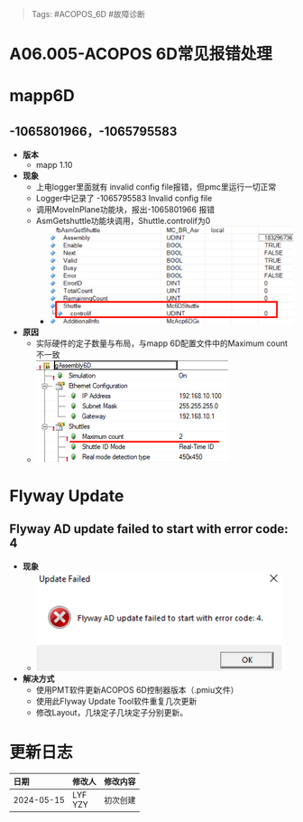 > Tags: #ACOPOS_6D #故障诊断

# A06.005-ACOPOS 6D常见报错处理

# mapp6D

## -1065801966，-1065795583

- **版本**
    - mapp 1.10
- **现象**
    - 上电logger里面就有 invalid config file报错，但pmc里运行一切正常
    - Logger中记录了 -1065795583 Invalid config file
    - 调用MoveInPlane功能块，报出-1065801966 报错
    - AsmGetshuttle功能块调用，Shuttle.controlif为0
        - ![](FILES/005ACOPOS%206D常见报错处理/image-20240515230847600.png)
- **原因**
    - 实际硬件的定子数量与布局，与mapp 6D配置文件中的Maximum count不一致
    - ![](FILES/005ACOPOS%206D常见报错处理/image-20240515230504734.png)

# Flyway Update

## Flyway AD update failed to start with error code: 4

- **现象**
    - ![](FILES/005ACOPOS%206D常见报错处理/image-20240515231420391.png)
- **解决方式**
    - 使用PMT软件更新ACOPOS 6D控制器版本（.pmiu文件）
    - 使用此Flyway Update Tool软件重复几次更新
    - 修改Layout，几块定子几块定子分别更新。

# 更新日志

| 日期         | 修改人        | 修改内容 |
| :--------- | :--------- | :--- |
| 2024-05-15 | LYF<br>YZY | 初次创建 |
